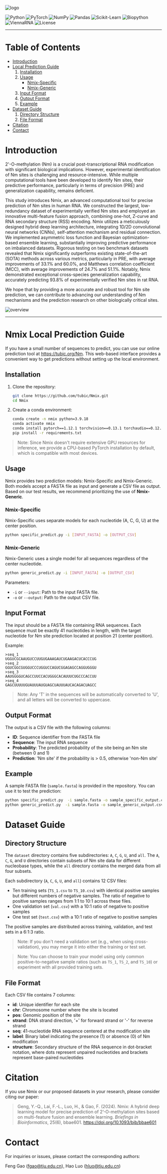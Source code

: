 ![logo](./logo.jpg)

![Python](https://img.shields.io/badge/Python-3.9.18-blue) ![PyTorch](https://img.shields.io/badge/PyTorch-1.12.1-orange) ![NumPy](https://img.shields.io/badge/numpy-1.26.4-green) ![Pandas](https://img.shields.io/badge/pandas-2.1.1-lightgrey) ![Scikit-Learn](https://img.shields.io/badge/scikit--learn-1.3.2-yellow) ![Biopython](https://img.shields.io/badge/biopython-1.83-red) ![ViennaRNA](https://img.shields.io/badge/viennarna-2.6.4-purple) ![License](https://img.shields.io/badge/license-Apache_2.0-blue)

---

# Table of Contents

- [Introduction](#Introduction)
- [Local Prediction Guide](#Local-Prediction-Guide)
   1. [Installation](#installation)
   2. [Usage](#usage)
      - [Nmix-Specific](#nmix-specific)
      - [Nmix-Generic](#nmix-generic)
   3. [Input Format](#input-format)
   4. [Output Format](#output-format)
   5. [Example](#example)
- [Dataset Guide](#Dataset-Guide)
   1. [Directory Structure](#Directory-Structure)
   2. [File Format](#File-Format)
- [Citation](#citation)
- [Contact](#contact)

# Introduction

2'-O-methylation (Nm) is a crucial post-transcriptional RNA modification with significant biological implications. However, experimental identification of Nm sites is challenging and resource-intensive. While multiple computational tools have been developed to identify Nm sites, their predictive performance, particularly in terms of precision (PRE) and generalization capability, remains deficient.

This study introduces Nmix, an advanced computational tool for precise prediction of Nm sites in human RNA. We constructed the largest, low-redundancy dataset of experimentally verified Nm sites and employed an innovative multi-feature fusion approach, combining one-hot, Z-curve and RNA secondary structure (RSS) encoding. Nmix utilizes a meticulously designed hybrid deep learning architecture, integrating 1D/2D convolutional neural networks (CNNs), self-attention mechanism and residual connection. We implemented asymmetric loss function and Bayesian optimization-based ensemble learning, substantially improving predictive performance on imbalanced datasets. Rigorous testing on two benchmark datasets revealed that Nmix significantly outperforms existing state-of-the-art (SOTA) methods across various metrics, particularly in PRE, with average improvements of 33.1% and 60.0%, and Matthews correlation coefficient (MCC), with average improvements of 24.7% and 51.1%. Notably, Nmix demonstrated exceptional cross-species generalization capability, accurately predicting 93.8% of experimentally verified Nm sites in rat RNA.

We hope that by providing a more accurate and robust tool for Nm site prediction, we can contribute to advancing our understanding of Nm mechanisms and the prediction research on other biologically critical sites.

![overview](./overview.jpg)

---

# Nmix Local Prediction Guide

If you have a small number of sequences to predict, you can use our online prediction tool at https://tubic.org/Nm. This web-based interface provides a convenient way to get predictions without setting up the local environment.

## Installation

1. Clone the repository:

   ```bash
   git clone https://github.com/tubic/Nmix.git
   cd Nmix
   ```

2. Create a conda environment:

   ```bash
   conda create -n nmix python=3.9.18
   conda activate nmix
   conda install pytorch==1.12.1 torchvision==0.13.1 torchaudio==0.12.1 cpuonly -c pytorch
   pip install -r requirements.txt
   ```

> Note: Since Nmix doesn't require extensive GPU resources for inference, we provide a CPU-based PyTorch installation by default, which is compatible with most devices.

## Usage

Nmix provides two prediction models: Nmix-Specific and Nmix-Generic. Both models accept a FASTA file as input and generate a CSV file as output. Based on our test results, we recommend prioritizing the use of **Nmix-Generic**.

### Nmix-Specific

Nmix-Specific uses separate models for each nucleotide (A, C, G, U) at the center position.

```bash
python specific_predict.py -i [INPUT_FASTA] -o [OUTPUT_CSV]
```

### Nmix-Generic

Nmix-Generic uses a single model for all sequences regardless of the center nucleotide.

```bash
python generic_predict.py -i [INPUT_FASTA] -o [OUTPUT_CSV]
```

Parameters:

- `-i` or `--input`: Path to the input FASTA file.
- `-o` or `--output`: Path to the output CSV file.

## Input Format

The input should be a FASTA file containing RNA sequences. Each sequence must be exactly 41 nucleotides in length, with the target nucleotide for Nm site prediction located at position 21 (center position).

Example:

```fasta
>seq_1
UGGUCGCAAUGUCCUUGUGAAAGAUCUGAAGACUCACCCUG
>seq_2
GGUCGGCGUGGUCCCUGGUCCAGUCGGAGAGCCAGGUGGGU
>seq_3
AAUGGGGUCAGCCUUCCACUGGGCACAUUUCUGCCCACCUU
>seq_4
GAGCUUUUUGUAUUUAUGUAGCUAUUUAUCACAGACUAGCC
```

> Note: Any 'T' in the sequences will be automatically converted to 'U', and all letters will be converted to uppercase.

## Output Format

The output is a CSV file with the following columns:

- **ID**: Sequence identifier from the FASTA file
- **Sequence**: The input RNA sequence
- **Probability**: The predicted probability of the site being an Nm site (between 0 and 1)
- **Prediction**: 'Nm site' if the probability is > 0.5, otherwise 'non-Nm site'

## Example

A sample FASTA file (`sample.fasta`) is provided in the repository. You can use it to test the prediction:

```bash
python specific_predict.py  -i sample.fasta -o sample_specific_output.csv
python generic_predict.py  -i sample.fasta -o sample_generic_output.csv
```

# Dataset Guide

## Directory Structure

The `dataset` directory contains five subdirectories: `A`, `C`, `G`, `U`, and `all`. The `A`, `C`, `G`, and `U` directories contain subsets of Nm site data for different nucleobase types, while the `all` directory contains the merged data from all four subsets.

Each subdirectory (`A`, `C`, `G`, `U`, and `all`) contains 12 CSV files:

- Ten training sets (`TS_1.csv` to `TS_10.csv`) with identical positive samples but different numbers of negative samples. The ratio of negative to positive samples ranges from 1:1 to 10:1 across these files.
- One validation set (`val.csv`) with a 10:1 ratio of negative to positive samples
- One test set (`test.csv`) with a 10:1 ratio of negative to positive samples

The positive samples are distributed across training, validation, and test sets in a 6:1:3 ratio.

> Note: If you don't need a validation set (e.g., when using cross-validation), you may merge it into either the training or test set. 

> Note: You can choose to train your model using only common positive-to-negative sample ratios (such as `TS_1`, `TS_2`, and `TS_10`) or experiment with all provided training sets.

## File Format

Each CSV file contains 7 columns:

- **id**: Unique identifier for each site
- **chr**: Chromosome number where the site is located
- **pos**: Genomic position of the site
- **strand**: DNA strand direction, '+' for forward strand or '-' for reverse strand
- **seq**: 41-nucleotide RNA sequence centered at the modification site
- **label**: Binary label indicating the presence (1) or absence (0) of Nm modification
- **structure**: Secondary structure of the RNA sequence in dot-bracket notation, where dots represent unpaired nucleotides and brackets represent base-paired nucleotides

# Citation

If you use Nmix or our proposed datasets in your research, please consider citing our paper: 

> Geng, Y.-Q., Lai, F.-L., Luo, H., & Gao, F. (2024). Nmix: A hybrid deep learning model for precise prediction of 2’-O-methylation sites based on multi-feature fusion and ensemble learning. *Briefings in Bioinformatics*, 25(6), bbae601. https://doi.org/10.1093/bib/bbae601

# Contact

For inquiries or issues, please contact the corresponding authors:

Feng Gao (fgao@tju.edu.cn), 
Hao Luo (hluo@tju.edu.cn)

